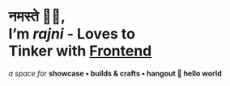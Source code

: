 # **नमस्ते** 🙏🏽,<br> I’m *rajni* - Loves to <br> Tinker with <u>**Frontend**</u>

*a space for* **showcase • builds & crafts • hangout 👀 hello world**
